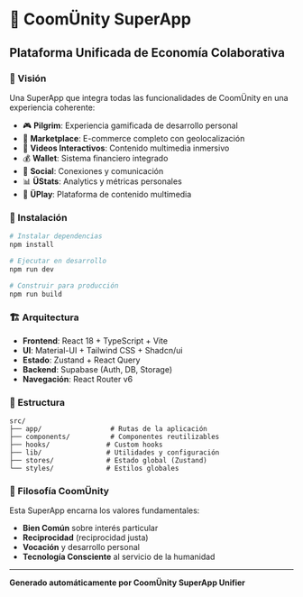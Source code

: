 # 🌟 CoomÜnity SuperApp

## Plataforma Unificada de Economía Colaborativa

### 🎯 Visión
Una SuperApp que integra todas las funcionalidades de CoomÜnity en una experiencia coherente:

- 🎮 **Pilgrim**: Experiencia gamificada de desarrollo personal
- 🏪 **Marketplace**: E-commerce completo con geolocalización  
- 🔴 **Videos Interactivos**: Contenido multimedia inmersivo
- 💰 **Wallet**: Sistema financiero integrado
- 👥 **Social**: Conexiones y comunicación
- 📊 **ÜStats**: Analytics y métricas personales
- 🎵 **ÜPlay**: Plataforma de contenido multimedia

### 🚀 Instalación

```bash
# Instalar dependencias
npm install

# Ejecutar en desarrollo
npm run dev

# Construir para producción
npm run build
```

### 🏗️ Arquitectura

- **Frontend**: React 18 + TypeScript + Vite
- **UI**: Material-UI + Tailwind CSS + Shadcn/ui
- **Estado**: Zustand + React Query
- **Backend**: Supabase (Auth, DB, Storage)
- **Navegación**: React Router v6

### 📁 Estructura

```
src/
├── app/                 # Rutas de la aplicación
├── components/          # Componentes reutilizables
├── hooks/              # Custom hooks
├── lib/                # Utilidades y configuración
├── stores/             # Estado global (Zustand)
└── styles/             # Estilos globales
```

### 🌱 Filosofía CoomÜnity

Esta SuperApp encarna los valores fundamentales:
- **Bien Común** sobre interés particular
- **Reciprocidad** (reciprocidad justa)
- **Vocación** y desarrollo personal
- **Tecnología Consciente** al servicio de la humanidad

---

**Generado automáticamente por CoomÜnity SuperApp Unifier**
